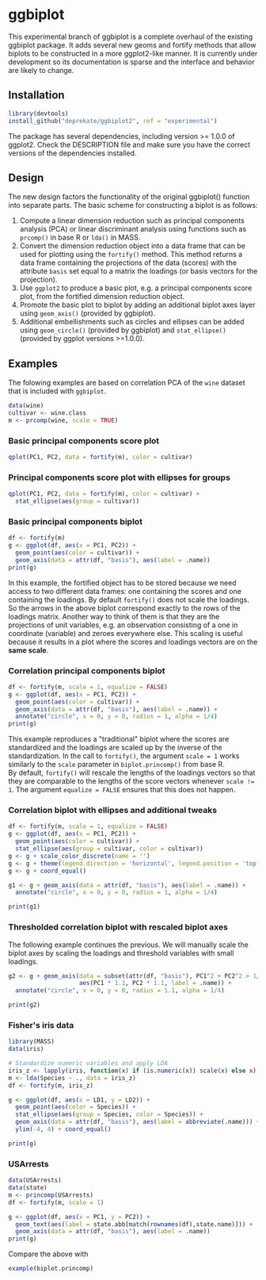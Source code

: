 # ggbiplot

This experimental branch of ggbiplot is a complete overhaul of the existing 
ggbiplot package.  It adds several new geoms and fortify methods that allow 
biplots to be constructed in a more ggplot2-like manner.  It is currently 
under development so its documentation is sparse and the interface and 
behavior are likely to change.  

## Installation
```R
library(devtools)
install_github("deprekate/ggbiplot2", ref = "experimental")
```

The package has several dependencies, including version >= 1.0.0 of ggplot2.  Check the DESCRIPTION file and make sure you have the correct versions of the dependencies installed.

## Design
The new design factors the functionality of the original ggbiplot() function into separate parts.  The basic scheme for constructing a biplot is as follows:

1. Compute a linear dimension reduction such as principal components analysis (PCA) or linear discriminant analysis using functions such as `prcomp()` in base R or `lda()` in MASS.
2. Convert the dimension reduction object into a data frame that can be used for plotting using the `fortify()` method.  This method returns a data frame containing the projections of the data (scores) with the attribute `basis` set equal to a matrix the loadings (or basis vectors for the projection).
3. Use `ggplot2` to produce a basic plot, e.g. a principal components score plot, from the fortified dimension reduction object.
4. Promote the basic plot to biplot by adding an additional biplot axes layer using `geom_axis()` (provided by ggbiplot).
5. Additional embellishments such as circles and ellipses can be added using `geom_circle()` (provided by ggbiplot) and `stat_ellipse()` (provided by ggplot versions >=1.0.0).


## Examples
The folowing examples are based on correlation PCA of the `wine` dataset that is included with `ggbiplot`.
```R
data(wine)
cultivar <- wine.class
m <- prcomp(wine, scale = TRUE)
```

### Basic principal components score plot
```R
qplot(PC1, PC2, data = fortify(m), color = cultivar)
```

### Principal components score plot with ellipses for groups
```R
qplot(PC1, PC2, data = fortify(m), color = cultivar) + 
  stat_ellipse(aes(group = cultivar))
```

### Basic principal components biplot
```R
df <- fortify(m)
g <- ggplot(df, aes(x = PC1, PC2)) + 
  geom_point(aes(color = cultivar)) +
  geom_axis(data = attr(df, "basis"), aes(label = .name))
print(g)
```
In this example, the fortified object has to be stored because we need 
access to two different data frames: one containing the scores and one containing the loadings.  By default `fortify()` does not scale the 
loadings.  So the arrows in the above biplot correspond exactly to the 
rows of the loadings matrix.  Another way to think of them is that they are 
the projections of unit variables, e.g. an observation consisting of a 
one in coordinate (variable) and zeroes everywhere else.  This scaling is 
useful because it results in a plot where the scores and loadings vectors 
are on the **same scale**.

### Correlation principal components biplot
```R
df <- fortify(m, scale = 1, equalize = FALSE)
g <- ggplot(df, aes(x = PC1, PC2)) + 
  geom_point(aes(color = cultivar)) +
  geom_axis(data = attr(df, "basis"), aes(label = .name)) + 
  annotate("circle", x = 0, y = 0, radius = 1, alpha = 1/4)
print(g)
```
This example reproduces a "traditional" biplot where the scores are 
standardized and the loadings are scaled up by the inverse of the standardization. In the call to `fortify()`,  the argument `scale = 1` works similarly to the `scale` parameter in `biplot.princomp()` from base R.  
By default, `fortify()` will rescale the lengths of the loadings vectors so 
that they are comparable to the lengths of the score vectors whenever `scale != 1`. The argument `equalize = FALSE` ensures that this does not happen.

### Correlation biplot with ellipses and additional tweaks
```R
df <- fortify(m, scale = 1, equalize = FALSE)
g <- ggplot(df, aes(x = PC1, PC2)) + 
  geom_point(aes(color = cultivar)) +
  stat_ellipse(aes(group = cultivar, color = cultivar))
g <- g + scale_color_discrete(name = '')
g <- g + theme(legend.direction = 'horizontal', legend.position = 'top')
g <- g + coord_equal()

g1 <- g + geom_axis(data = attr(df, "basis"), aes(label = .name)) + 
  annotate("circle", x = 0, y = 0, radius = 1, alpha = 1/4)

print(g1)
```

### Thresholded correlation biplot with rescaled biplot axes
The following example continues the previous. We will 
manually scale the biplot axes by scaling the loadings and 
threshold variables with small loadings.
```R
g2 <- g + geom_axis(data = subset(attr(df, "basis"), PC1^2 + PC2^2 > 1/3), 
                    aes(PC1 * 1.1, PC2 * 1.1, label = .name)) +
  annotate("circle", x = 0, y = 0, radius = 1.1, alpha = 1/4)

print(g2)
```

### Fisher's iris data
```R
library(MASS)
data(iris)

# Standardize numeric variables and apply LDA
iris_z <- lapply(iris, function(x) if (is.numeric(x)) scale(x) else x)
m <- lda(Species ~ ., data = iris_z)
df <- fortify(m, iris_z)

g <- ggplot(df, aes(x = LD1, y = LD2)) +
  geom_point(aes(color = Species)) + 
  stat_ellipse(aes(group = Species, color = Species)) +
  geom_axis(data = attr(df, "basis"), aes(label = abbreviate(.name))) + 
  ylim(-4, 4) + coord_equal()

print(g)
```

### USArrests
```R
data(USArrests)
data(state)
m <- princomp(USArrests)
df <- fortify(m, scale = 1)

g <- ggplot(df, aes(x = PC1, y = PC2)) +
  geom_text(aes(label = state.abb[match(rownames(df),state.name)])) +
  geom_axis(data = attr(df, "basis"), aes(label = .name))
print(g)
```
Compare the above with
```R
example(biplot.princomp)
````

